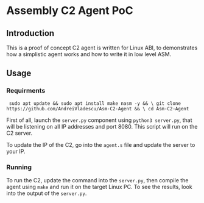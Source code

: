 # Assembly C2 Agent PoC

## Introduction

This is a proof of concept C2 agent is written for Linux ABI, to demonstrates how a simplistic agent works and how to write it in low level ASM.

## Usage

### Requirments 
` sudo apt update && sudo apt install make nasm -y && \
git clone https://github.com/AndreiVladescu/Asm-C2-Agent && \
cd Asm-C2-Agent`

First of all, launch the `server.py` component using `python3 server.py`, that will be listening on all IP addresses and port 8080. This script will run on the C2 server.

To update the IP of the C2, go into the `agent.s` file and update the server to your IP.

### Running

To run the C2, update the command into the `server.py`, then compile the agent using `make` and run it on the target Linux PC. To see the results, look into the output of the `server.py`.

